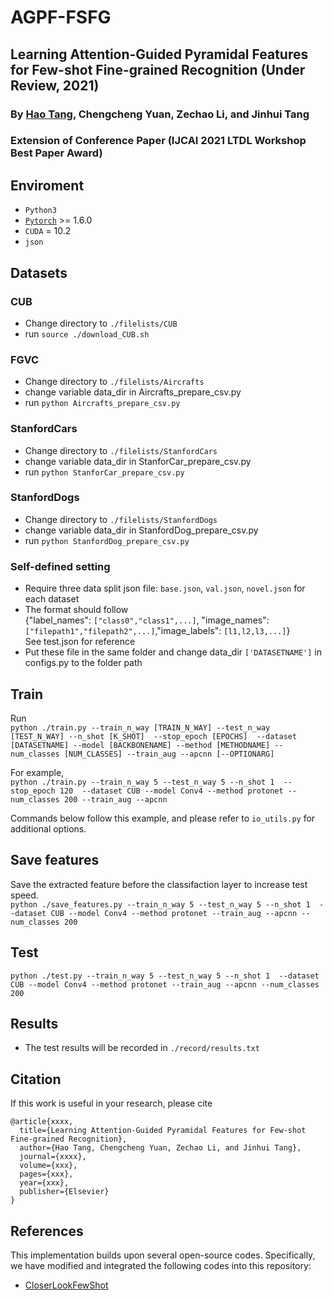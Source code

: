 # AGPF-FSFG

## Learning Attention-Guided Pyramidal Features for Few-shot Fine-grained Recognition (Under Review, 2021)
### By [Hao Tang](https://cser-tang-hao.github.io/), Chengcheng Yuan, Zechao Li, and Jinhui Tang
### Extension of Conference Paper (IJCAI 2021 LTDL Workshop Best Paper Award)
## Enviroment
 - `Python3`
 - [`Pytorch`](http://pytorch.org/) >= 1.6.0 
 - `CUDA` = 10.2
 - `json`


## Datasets
### CUB
* Change directory to `./filelists/CUB`
* run `source ./download_CUB.sh`

### FGVC
* Change directory to `./filelists/Aircrafts`
* change variable data_dir in Aircrafts_prepare_csv.py
* run `python Aircrafts_prepare_csv.py`

### StanfordCars
* Change directory to `./filelists/StanfordCars`
* change variable data_dir in StanforCar_prepare_csv.py
* run `python StanforCar_prepare_csv.py`

### StanfordDogs
* Change directory to `./filelists/StanfordDogs`
* change variable data_dir in StanfordDog_prepare_csv.py
* run `python StanfordDog_prepare_csv.py`

### Self-defined setting
* Require three data split json file: `base.json`, `val.json`, `novel.json` for each dataset  
* The format should follow   
{"label_names": `["class0","class1",...]`, "image_names": `["filepath1","filepath2",...]`,"image_labels": `[l1,l2,l3,...]`}  
See test.json for reference
* Put these file in the same folder and change data_dir `['DATASETNAME']` in configs.py to the folder path  

## Train
Run  
```python ./train.py --train_n_way [TRAIN_N_WAY] --test_n_way [TEST_N_WAY] --n_shot [K_SHOT]  --stop_epoch [EPOCHS]  --dataset [DATASETNAME] --model [BACKBONENAME] --method [METHODNAME] --num_classes [NUM_CLASSES] --train_aug --apcnn [--OPTIONARG]```

For example,  
```python ./train.py --train_n_way 5 --test_n_way 5 --n_shot 1  --stop_epoch 120  --dataset CUB --model Conv4 --method protonet --num_classes 200 --train_aug --apcnn``` 

[comment]: <> (1 epoch = 500 eposides. )
Commands below follow this example, and please refer to `io_utils.py` for additional options.

## Save features
Save the extracted feature before the classifaction layer to increase test speed.  
```python ./save_features.py --train_n_way 5 --test_n_way 5 --n_shot 1  --dataset CUB --model Conv4 --method protonet --train_aug --apcnn --num_classes 200  ```

## Test

```python ./test.py --train_n_way 5 --test_n_way 5 --n_shot 1  --dataset CUB --model Conv4 --method protonet --train_aug --apcnn --num_classes 200 ```

## Results
* The test results will be recorded in `./record/results.txt`

## Citation
If this work is useful in your research, please cite 

```
@article{xxxx,
  title={Learning Attention-Guided Pyramidal Features for Few-shot Fine-grained Recognition},
  author={Hao Tang, Chengcheng Yuan, Zechao Li, and Jinhui Tang},
  journal={xxxx},
  volume={xxx},
  pages={xxx},
  year={xxx},
  publisher={Elsevier}
}
```

## References
This implementation builds upon several open-source codes. Specifically, we have modified and integrated the following codes into this repository:

*  [CloserLookFewShot](https://github.com/wyharveychen/CloserLookFewShot) 

